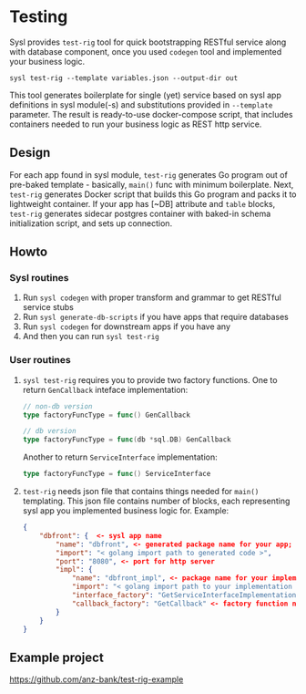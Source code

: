 # Testing

Sysl provides `test-rig` tool for quick bootstrapping RESTful service along with database component, once you used `codegen` tool and implemented your business logic.

```text
sysl test-rig --template variables.json --output-dir out
```

This tool generates boilerplate for single (yet) service based on sysl app definitions in sysl module(-s) and substitutions provided in `--template` parameter. The result is ready-to-use docker-compose script, that includes containers needed to run your business logic as REST http service.

## Design

For each app found in sysl module, `test-rig` generates Go program out of pre-baked template - basically, `main()` func with minimum boilerplate. Next, `test-rig` generates Docker script that builds this Go program and packs it to lightweight container. If your app has [~DB] attribute and `table` blocks, `test-rig` generates sidecar postgres container with baked-in schema initialization script, and sets up connection.

## Howto

### Sysl routines

1. Run `sysl codegen` with proper transform and grammar to get RESTful service stubs
2. Run `sysl generate-db-scripts` if you have apps that require databases
3. Run `sysl codegen` for downstream apps if you have any
4. And then you can run `sysl test-rig`

### User routines

1. `sysl test-rig` requires you to provide two factory functions. One to return `GenCallback` inteface implementation:

   ```go
   // non-db version
   type factoryFuncType = func() GenCallback
   ```

   ```go
   // db version
   type factoryFuncType = func(db *sql.DB) GenCallback
   ```

   Another to return `ServiceInterface` implementation:

   ```go
   type factoryFuncType = func() ServiceInterface
   ```

2. `test-rig` needs json file that contains things needed for `main()` templating. This json file contains number of blocks, each representing sysl app you implemented business logic for. Example:

   ```json
   {
       "dbfront": {  <- sysl app name
           "name": "dbfront", <- generated package name for your app; this also will be your container name
           "import": "< golang import path to generated code >",
           "port": "8080", <- port for http server
           "impl": {
               "name": "dbfront_impl", <- package name for your implementation
               "import": "< golang import path to your implementation >",
               "interface_factory": "GetServiceInterfaceImplementation", <- factory function name exported from your implementation package
               "callback_factory": "GetCallback" <- factory function name exported from your implementation package
           }
       }
   }
   ```

## Example project

https://github.com/anz-bank/test-rig-example
